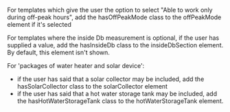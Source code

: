 For templates which give the user the option to select "Able to work only during off-peak hours", add the hasOffPeakMode class to the offPeakMode element if it's selected

For templates where the inside Db measurement is optional, if the user has supplied a value, add the hasInsideDb class to the insideDbSection element. By default, this element isn't shown.

For 'packages of water heater and solar device':
* if the user has said that a solar collector may be included, add the hasSolarCollector class to the solarCollector element
* if the user has said that a hot water storage tank may be included, add the hasHotWaterStorageTank class to the hotWaterStorageTank element.
